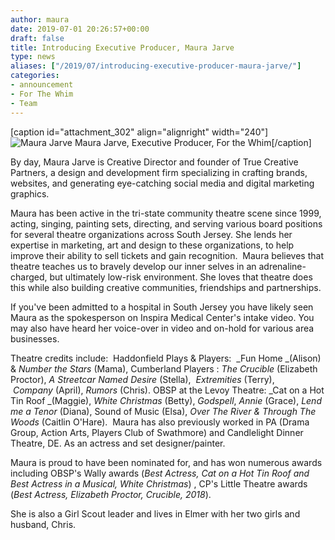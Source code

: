 ```yaml
---
author: maura
date: 2019-07-01 20:26:57+00:00
draft: false
title: Introducing Executive Producer, Maura Jarve
type: news
aliases: ["/2019/07/introducing-executive-producer-maura-jarve/"]
categories:
- announcement
- For The Whim
- Team
---
```


[caption id="attachment_302" align="alignright" width="240"]![Maura Jarve](https://ftwproductions.com/wp-content/uploads/2019/05/IMG_2962-e1557849062283-240x300.jpeg)
Maura Jarve, Executive Producer, For the Whim[/caption]

By day, Maura Jarve is Creative Director and founder of True Creative Partners, a design and development firm specializing in crafting brands, websites, and generating eye-catching social media and digital marketing graphics.

Maura has been active in the tri-state community theatre scene since 1999, acting, singing, painting sets, directing, and serving various board positions for several theatre organizations across South Jersey. She lends her expertise in marketing, art and design to these organizations, to help improve their ability to sell tickets and gain recognition.  Maura believes that theatre teaches us to bravely develop our inner selves in an adrenaline-charged, but ultimately low-risk environment. She loves that theatre does this while also building creative communities, friendships and partnerships.

If you've been admitted to a hospital in South Jersey you have likely seen Maura as the spokesperson on Inspira Medical Center's intake video. You may also have heard her voice-over in video and on-hold for various area businesses.

Theatre credits include:  Haddonfield Plays & Players:  _Fun Home _(Alison) & _Number the Stars_ (Mama), Cumberland Players : _The Crucible_ (Elizabeth Proctor), _A Streetcar Named Desire_ (Stella),  _Extremities_ (Terry),  _Company_ (April), _Rumors_ (Chris). OBSP at the Levoy Theatre: _Cat on a Hot Tin Roof _(Maggie), _White Christmas_ (Betty), _Godspell_, _Annie_ (Grace), _Lend me a Tenor_ (Diana), Sound of Music (Elsa), _Over The River & Through The Woods_ (Caitlin O'Hare).  Maura has also previously worked in PA (Drama Group, Action Arts, Players Club of Swathmore) and Candlelight Dinner Theatre, DE. As an actress and set designer/painter.

Maura is proud to have been nominated for, and has won numerous awards including OBSP's Wally awards (_Best Actress, Cat on a Hot Tin Roof and Best Actress in a Musical, White Christmas_) , CP's Little Theatre awards (_Best Actress, Elizabeth Proctor, Crucible, 2018_).

She is also a Girl Scout leader and lives in Elmer with her two girls and husband, Chris.










